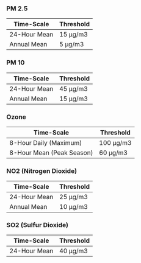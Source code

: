 ### PM 2.5

| Time-Scale  | Threshold |
| ------------- | ------------- |
| 24-Hour Mean  | 15 μg/m3  |
| Annual Mean  | 5 μg/m3  |

### PM 10

| Time-Scale  | Threshold |
| ------------- | ------------- |
| 24-Hour Mean  | 45 μg/m3  |
| Annual Mean  | 15 μg/m3  |

### Ozone

| Time-Scale  | Threshold |
| ------------- | ------------- |
| 8-Hour Daily (Maximum)  | 100 μg/m3  |
| 8-Hour Mean (Peak Season)  | 60 μg/m3  |

### NO2 (Nitrogen Dioxide)

| Time-Scale  | Threshold |
| ------------- | ------------- |
| 24-Hour Mean  | 25 μg/m3  |
| Annual Mean  | 10 μg/m3  |

### SO2 (Sulfur Dioxide)

| Time-Scale  | Threshold |
| ------------- | ------------- |
| 24-Hour Mean  | 40 μg/m3  |
